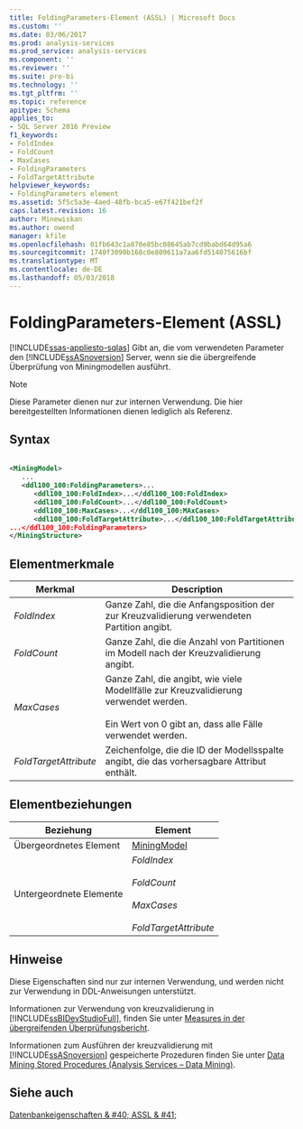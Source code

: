 ```yaml
---
title: FoldingParameters-Element (ASSL) | Microsoft Docs
ms.custom: ''
ms.date: 03/06/2017
ms.prod: analysis-services
ms.prod_service: analysis-services
ms.component: ''
ms.reviewer: ''
ms.suite: pro-bi
ms.technology: ''
ms.tgt_pltfrm: ''
ms.topic: reference
apitype: Schema
applies_to:
- SQL Server 2016 Preview
f1_keywords:
- FoldIndex
- FoldCount
- MaxCases
- FoldingParameters
- FoldTargetAttribute
helpviewer_keywords:
- FoldingParameters element
ms.assetid: 5f5c5a3e-4aed-48fb-bca5-e67f421bef2f
caps.latest.revision: 16
author: Minewiskan
ms.author: owend
manager: kfile
ms.openlocfilehash: 01fb643c1a870e85bc08645ab7cd9babd64d95a6
ms.sourcegitcommit: 1740f3090b168c0e809611a7aa6fd514075616bf
ms.translationtype: MT
ms.contentlocale: de-DE
ms.lasthandoff: 05/03/2018
---
```

# <a name="foldingparameters-element-assl"></a>FoldingParameters-Element (ASSL)
[!INCLUDE[ssas-appliesto-sqlas](../../../includes/ssas-appliesto-sqlas.md)]
  Gibt an, die vom verwendeten Parameter den [!INCLUDE[ssASnoversion](../../../includes/ssasnoversion-md.md)] Server, wenn sie die übergreifende Überprüfung von Miningmodellen ausführt.  
  
> [!NOTE]  
>  Diese Parameter dienen nur zur internen Verwendung. Die hier bereitgestellten Informationen dienen lediglich als Referenz.  
  
## <a name="syntax"></a>Syntax  
  
```xml  
  
<MiningModel>  
   ...  
   <ddl100_100:FoldingParameters>...  
      <ddl100_100:FoldIndex>...</ddl100_100:FoldIndex>  
      <ddl100_100:FoldCount>...</ddl100_100:FoldCount>  
      <ddl100_100:MaxCases>...</ddl100_100:MAxCases>  
      <ddl100_100:FoldTargetAttribute>...</ddl100_100:FoldTargetAttribute  
...</ddl100_100:FoldingParameters>  
</MiningStructure>  
```  
  
## <a name="element-characteristics"></a>Elementmerkmale  
  
|Merkmal|Description|  
|--------------------|-----------------|  
|*FoldIndex*|Ganze Zahl, die die Anfangsposition der zur Kreuzvalidierung verwendeten Partition angibt.|  
|*FoldCount*|Ganze Zahl, die die Anzahl von Partitionen im Modell nach der Kreuzvalidierung angibt.|  
|*MaxCases*|Ganze Zahl, die angibt, wie viele Modellfälle zur Kreuzvalidierung verwendet werden.<br /><br /> Ein Wert von 0 gibt an, dass alle Fälle verwendet werden.|  
|*FoldTargetAttribute*|Zeichenfolge, die die ID der Modellsspalte angibt, die das vorhersagbare Attribut enthält.|  
  
## <a name="element-relationships"></a>Elementbeziehungen  
  
|Beziehung|Element|  
|------------------|-------------|  
|Übergeordnetes Element|[MiningModel](../../../analysis-services/scripting/objects/miningmodel-element-assl.md)|  
|Untergeordnete Elemente|*FoldIndex*<br /><br /> *FoldCount*<br /><br /> *MaxCases*<br /><br /> *FoldTargetAttribute*|  
  
## <a name="remarks"></a>Hinweise  
 Diese Eigenschaften sind nur zur internen Verwendung, und werden nicht zur Verwendung in DDL-Anweisungen unterstützt.  
  
 Informationen zur Verwendung von kreuzvalidierung in [!INCLUDE[ssBIDevStudioFull](../../../includes/ssbidevstudiofull-md.md)], finden Sie unter [Measures in der übergreifenden Überprüfungsbericht](../../../analysis-services/data-mining/measures-in-the-cross-validation-report.md).  
  
 Informationen zum Ausführen der kreuzvalidierung mit [!INCLUDE[ssASnoversion](../../../includes/ssasnoversion-md.md)] gespeicherte Prozeduren finden Sie unter [Data Mining Stored Procedures &#40;Analysis Services – Data Mining&#41;](../../../analysis-services/data-mining/data-mining-stored-procedures-analysis-services-data-mining.md).  
  
## <a name="see-also"></a>Siehe auch  
 [Datenbankeigenschaften & #40; ASSL & #41;](../../../analysis-services/scripting/properties/properties-assl.md)  
  
  
